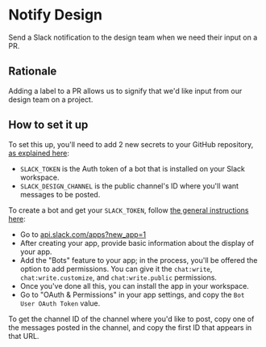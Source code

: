 # Notify Design

Send a Slack notification to the design team when we need their input on a PR.

## Rationale

Adding a label to a PR allows us to signify that we'd like input from our design team on a project.

## How to set it up

To set this up, you'll need to add 2 new secrets to your GitHub repository, [as explained here](https://docs.github.com/en/actions/reference/encrypted-secrets#creating-encrypted-secrets-for-a-repository):

- `SLACK_TOKEN` is the Auth token of a bot that is installed on your Slack workspace.
- `SLACK_DESIGN_CHANNEL` is the public channel's ID where you'll want messages to be posted.

To create a bot and get your `SLACK_TOKEN`, follow [the general instructions here](https://slack.com/intl/en-hu/help/articles/115005265703-Create-a-bot-for-your-workspace):

- Go to [api.slack.com/apps?new_app=1](https://api.slack.com/apps?new_app=1)
- After creating your app, provide basic information about the display of your app.
- Add the "Bots" feature to your app; in the process, you'll be offered the option to add permissions. You can give it the `chat:write`, `chat:write.customize`, and `chat:write.public` permissions.
- Once you've done all this, you can install the app in your workspace.
- Go to "OAuth & Permissions" in your app settings, and copy the `Bot User OAuth Token` value.

To get the channel ID of the channel where you'd like to post, copy one of the messages posted in the channel, and copy the first ID that appears in that URL.
